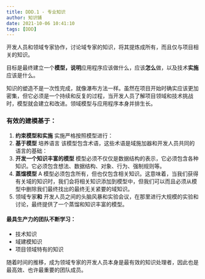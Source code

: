 ```yaml
---
title: DDD.1 - 专业知识
author: 知识铺
date: 2021-10-06 10:41:10
tags: [DDD]
---
```


开发人员和领域专家协作，讨论域专家的知识，将其提炼成所有，而且仅与项目相关的知识。

目标是最终建立一个**模型，说明**应用程序应该做什么，应该**怎么**做，以及技术**实施**应该是什么。

知识的塑造不是一次性完成，就像瀑布方法一样。虽然在项目开始时确实应该更加密集，但它必须是一个持续和反复的过程，当开发人员了解项目领域和技术挑战时，模型就会建立和改进。领域模型与应用程序本身并排生长。

### 有效的建模基于：

1. **约束模型和实施**
   实施严格按照模型进行：
2. **基于模型**
   培养语言 该模型包含术语，这些术语是域施加器和开发人员共同的语言的基础：
3. **开发一个知识丰富的模型**
   模型必须不仅仅是数据结构的表示，它必须包含各种知识。它必须包含想法、数据结构、对象、行为、强制规则等。
4. **蒸馏模型**
   A 模型必须包含所有，但也仅包含相关知识。这意味着，当我们获得有关域的知识时，我们会将相关知识添加到模型中，但我们可以而且必须从模型中删除我们最终找出的最终无关紧要的域知识。
5. 领域专家**和**
   开发人员之间的头脑风暴和实验会议，在那里进行大规模的实验和讨论，最终提供了一个蒸馏和知识丰富的模型。

#### 最具生产力的团队不断学习：

- 技术知识
- 域建模知识
- 项目领域特有的知识

随着时间的推移，成为领域专家的开发人员本身是最有效的知识处理者，因此也是最高效、也许最重要的团队成员。

